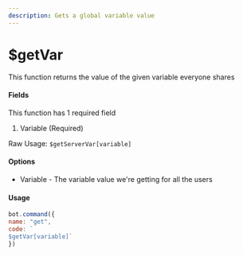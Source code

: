 ```yaml
---
description: Gets a global variable value
---
```


# $getVar

This function returns the value of the given variable everyone shares

#### Fields

This function has 1 required field

1. Variable \(Required\)

Raw Usage: `$getServerVar[variable]`

#### Options

* Variable - The variable value we're getting for all the users

#### Usage

```javascript
bot.command({
name: "get", 
code: `
$getVar[variable]`
})
```

